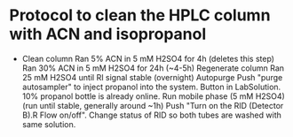 # Protocol to clean the HPLC column with ACN and isopropanol

* Clean column
        Ran 5% ACN in 5 mM H2SO4 for 4h (deletes this step)
        Ran 30% ACN in 5 mM H2SO4 for 24h (~4-5h)
    Regenerate column
        Ran 25 mM H2SO4 until RI signal stable (overnight)
    Autopurge
        Push "purge autosampler" to inject propanol into the system. Button in LabSolution. 10% propanol bottle is already online.
    Run mobile phase (5 mM H2SO4) (run until stable, generally around ~1h)
    Push "Turn on the RID (Detector B).R Flow on/off". Change status of RID so both tubes are washed with same solution.
